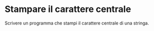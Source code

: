 # Stampare il carattere centrale

Scrivere un programma che stampi il carattere centrale di una stringa.